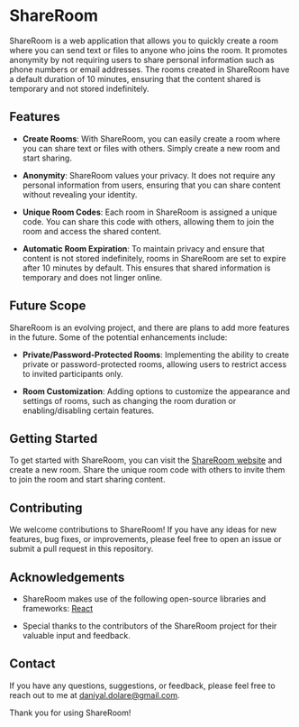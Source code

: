 # ShareRoom

ShareRoom is a web application that allows you to quickly create a room where you can send text or files to anyone who joins the room. It promotes anonymity by not requiring users to share personal information such as phone numbers or email addresses. The rooms created in ShareRoom have a default duration of 10 minutes, ensuring that the content shared is temporary and not stored indefinitely. 

## Features

- **Create Rooms**: With ShareRoom, you can easily create a room where you can share text or files with others. Simply create a new room and start sharing.

- **Anonymity**: ShareRoom values your privacy. It does not require any personal information from users, ensuring that you can share content without revealing your identity.

- **Unique Room Codes**: Each room in ShareRoom is assigned a unique code. You can share this code with others, allowing them to join the room and access the shared content.

- **Automatic Room Expiration**: To maintain privacy and ensure that content is not stored indefinitely, rooms in ShareRoom are set to expire after 10 minutes by default. This ensures that shared information is temporary and does not linger online.

## Future Scope

ShareRoom is an evolving project, and there are plans to add more features in the future. Some of the potential enhancements include:

- **Private/Password-Protected Rooms**: Implementing the ability to create private or password-protected rooms, allowing users to restrict access to invited participants only.

- **Room Customization**: Adding options to customize the appearance and settings of rooms, such as changing the room duration or enabling/disabling certain features.

## Getting Started

To get started with ShareRoom, you can visit the [ShareRoom website](https://share-room-ab265.web.app/) and create a new room. Share the unique room code with others to invite them to join the room and start sharing content.

## Contributing

We welcome contributions to ShareRoom! If you have any ideas for new features, bug fixes, or improvements, please feel free to open an issue or submit a pull request in this repository.


## Acknowledgements

- ShareRoom makes use of the following open-source libraries and frameworks: [React](https://reactjs.org)
  
- Special thanks to the contributors of the ShareRoom project for their valuable input and feedback.

## Contact

If you have any questions, suggestions, or feedback, please feel free to reach out to me at [daniyal.dolare@gmail.com](mailto:daniyal.dolare@gmail.com).

Thank you for using ShareRoom!
